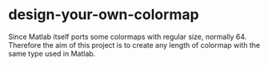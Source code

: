 # design-your-own-colormap
Since Matlab itself ports some colormaps with regular size, normally 64. Therefore the aim of this project is to create any length of colormap with the same type used in Matlab.
